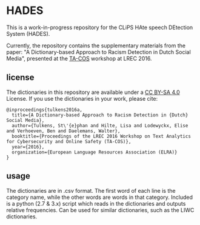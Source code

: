 # HADES

This is a work-in-progress repository for the CLiPS HAte speech DEtection System (HADES).

Currently, the repository contains the supplementary materials from the paper: "A Dictionary-based Approach to Racism Detection in Dutch Social Media", presented at the [TA-COS](http://www.ta-cos.org) workshop at LREC 2016.

## license

The dictionaries in this repository are available under a [CC BY-SA 4.0](https://creativecommons.org/licenses/by-sa/4.0/) License. 
If you use the dictionaries in your work, please cite:

```
@inproceedings{tulkens2016a,
  title={A Dictionary-based Approach to Racism Detection in {Dutch} Social Media},
  author={Tulkens, St\'{e}phan and Hilte, Lisa and Lodewyckx, Elise and Verhoeven, Ben and Daelemans, Walter},
  booktitle={Proceedings of the LREC 2016 Workshop on Text Analytics for Cybersecurity and Online Safety (TA-COS)},
  year={2016},
  organization={European Language Resources Association (ELRA)}
}
```

## usage

The dictionaries are in .csv format. The first word of each line is the category name, while the other words are words in that category. Included is a python (2.7 & 3.x) script which reads in the dictionaries and outputs relative frequencies. Can be used for similar dictionaries, such as the LIWC dictionaries.
